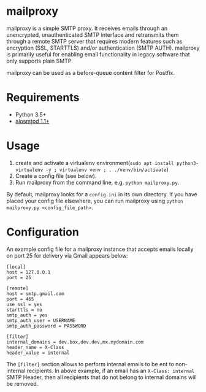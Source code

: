 # mailproxy
mailproxy is a simple SMTP proxy. It receives emails through an unencrypted,
unauthenticated SMTP interface and retransmits them through a remote SMTP
server that requires modern features such as encryption (SSL, STARTTLS) and/or
authentication (SMTP AUTH). mailproxy is primarily useful for enabling email
functionality in legacy software that only supports plain SMTP.

mailproxy can be used as a before-queue content filter for Postfix.
# Requirements
* Python 3.5+
* [aiosmtpd 1.1+](https://aiosmtpd.readthedocs.io)


# Usage
1. create and activate a virtualenv environment(`sudo apt install python3-virtualenv -y ;
   virtualenv venv ; . ./venv/bin/activate`)
2. Create a config file (see below).
3. Run mailproxy from the command line, e.g. `python mailproxy.py`.

By default, mailproxy looks for a `config.ini` in its own directory.
If you have placed your config file elsewhere, you can run mailproxy
using `python mailproxy.py <config_file_path>`.


# Configuration
An example config file for a mailproxy instance that accepts emails locally on port 25 for delivery via Gmail appears below:
```
[local]
host = 127.0.0.1
port = 25

[remote]
host = smtp.gmail.com
port = 465
use_ssl = yes
starttls = no
smtp_auth = yes
smtp_auth_user = USERNAME
smtp_auth_password = PASSWORD

[filter]
internal_domains = dev.box,dev.dev,mx.mydomain.com
header_name = X-Class
header_value = internal
```

The `[filter]` section allows to perform internal emails to be ent to
non-internal recipients. In above example, if an email has an `X-Class:
internal` SMTP Header, then all recipients that do not belong to internal
domains will be removed.
